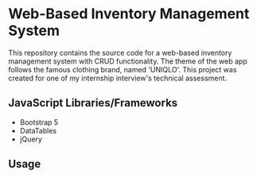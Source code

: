 # Web-Based Inventory Management System
This repository contains the source code for a web-based inventory management system with CRUD functionality. The theme of the web app follows the famous clothing brand, named 'UNIQLO'. This project was created for one of my internship interview's technical assessment.
## JavaScript Libraries/Frameworks
- Bootstrap 5
- DataTables
- jQuery
## Usage
